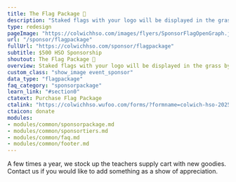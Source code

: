 ```yaml
---
title: The Flag Package 🚩
description: "Staked flags with your logo will be displayed in the grass by the School entrance during Coin Wars. Also includes year round promotion and more!"
type: redesign
pageImage: "https://colwichhso.com/images/flyers/SponsorFlagOpenGraph.jpg"
url: "/sponsor/flagpackage"
fullUrl: "https://colwichhso.com/sponsor/flagpackage"
subtitle: $500 HSO Sponsorship
shoutout: The Flag Package 🚩
overview: Staked flags with your logo will be displayed in the grass by the School entrance during Coin Wars. Also includes year round promotion and more!
custom_class: "show_image event_sponsor"
data_type: "flagpackage"
faq_category: "sponsorpackage"
learn_link: "#section0"
ctatext: Purchase Flag Package
ctalink: "https://colwichhso.wufoo.com/forms/?formname=colwich-hso-2025-sponsorship&field1=%24500%20-%20The%20Flag%20Package"
ctaicon: donate
modules:
- modules/common/sponsorpackage.md
- modules/common/sponsortiers.md
- modules/common/faq.md
- modules/common/footer.md 
---
```

A few times a year, we stock up the teachers supply cart with new goodies. Contact us if you would like to add something as a show of appreciation.